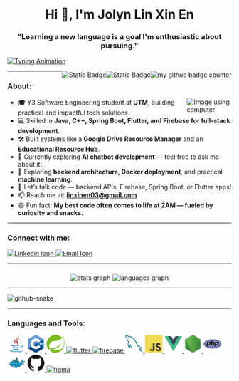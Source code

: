<h1 align="center">Hi 👋, I'm Jolyn Lin Xin En</h1>
<h3 align="center">"Learning a new language is a goal I'm enthusiastic about pursuing."</h3>

[![Typing Animation](https://readme-typing-svg.herokuapp.com?lines=Hi+there!+I'm+Jolyn+Lin.;A+passionate+Software+Engineering+student.;I+love+building+real-world+solutions.;Let’s+connect+and+create+something+amazing!
)](https://git.io/typing-svg)

<img src="https://komarev.com/ghpvc/?username=JolynLin&style=flat-square&color=brightgreen&style=for-the-badge" alt="my github badge counter" align="right"/>
<img alt="Static Badge" src="https://img.shields.io/badge/Made_With_Passion-blue?&style=for-the-badge&color=ff69b4" align="right">
<img alt="Static Badge" src="https://img.shields.io/badge/Author-JolynLin-violet?logo=github&color=blue&style=for-the-badge" align="right">

---


### About:

<picture>
  <source media="(prefers-color-scheme: dark)" srcset="images/computer.png">
  <source media="(prefers-color-scheme: light)" srcset="images/computer.png">
  <img alt="Image using computer" width="20%" align="right">
</picture>

<ul>
  <li>🎓 Y3 Software Engineering student at <strong>UTM</strong>, building practical and impactful tech solutions.</li>
  <li>💻 Skilled in <strong>Java, C++, Spring Boot, Flutter, and Firebase for full-stack development</strong>.</li>
  <li>🛠️ Built systems like a <strong>Google Drive Resource Manager</strong> and an <strong>Educational Resource Hub</strong>.</li>
  <li>🤖 Currently exploring <strong>AI chatbot development</strong> — feel free to ask me about it!</li>
  <li>🌱 Exploring <strong>backend architecture, Docker deployment</strong>, and practical <strong>machine learning</strong>.</li>
  <li>💬 Let’s talk code — backend APIs, Firebase, Spring Boot, or Flutter apps!</li>
  <li>📫 Reach me at: <a href="mailto:linxinen03@gmail.com"><strong>linxinen03@gmail.com</strong></a></li>
  <li>😄 Fun fact: <strong>My best code often comes to life at 2AM — fueled by curiosity and snacks.</strong></li>
</ul>

---


### Connect with me:
<p>
<a href="https://www.linkedin.com/in/jolyn03">
  <picture>
    <source media="(prefers-color-scheme: dark)" srcset="images/linkedin.png">
    <source media="(prefers-color-scheme: light)" srcset="images/linkedin.png">
    <img alt="Linkedin Icon" width="5%">
  </picture>
</a>
<a href="mailto:linxinen03@gmail.com">
  <picture>
    <source media="(prefers-color-scheme: dark)" srcset="images/email.png">
    <source media="(prefers-color-scheme: light)" srcset="images/email.png">
    <img alt="Email Icon" width="5%">
  </picture>
</a>
</p>


---

###

<div align="center">
  <img src="https://github-readme-stats.vercel.app/api?username=JolynLin&hide_title=false&hide_rank=false&show_icons=true&include_all_commits=true&count_private=true&disable_animations=false&theme=dracula&locale=en&hide_border=false" height="150" alt="stats graph"  />
  <img src="https://github-readme-stats.vercel.app/api/top-langs?username=JolynLin&locale=en&hide_title=false&layout=compact&card_width=320&langs_count=5&theme=dracula&hide_border=false" height="150" alt="languages graph"  />
</div>

---

<picture>
  <source media="(prefers-color-scheme: dark)" srcset="https://jolynlin.github.io/JolynLin/github-snake-dark.svg" />
  <source media="(prefers-color-scheme: light)" srcset="https://jolynlin.github.io/JolynLin/github-snake.svg" />
  <img alt="github-snake" src="https://jolynlin.github.io/JolynLin/github-snake.svg" />
</picture>


---

<!-- Still here? Let's build something awesome together! ☕ -->


<h3 align="left">Languages and Tools:</h3>
<p align="left">
  <a href="https://www.java.com" target="_blank" rel="noreferrer">
    <img src="https://raw.githubusercontent.com/devicons/devicon/master/icons/java/java-original.svg" alt="java" width="40" height="40"/>
  </a>
  <a href="https://www.w3schools.com/cpp/" target="_blank" rel="noreferrer">
    <img src="https://raw.githubusercontent.com/devicons/devicon/master/icons/cplusplus/cplusplus-original.svg" alt="cplusplus" width="40" height="40"/>
  </a>
  <a href="https://spring.io/projects/spring-boot" target="_blank" rel="noreferrer">
    <img src="https://raw.githubusercontent.com/devicons/devicon/master/icons/spring/spring-original.svg" alt="springboot" width="40" height="40"/>
  </a>
  <a href="https://flutter.dev" target="_blank" rel="noreferrer">
    <img src="https://www.vectorlogo.zone/logos/flutterio/flutterio-icon.svg" alt="flutter" width="40" height="40"/>
  </a>
  <a href="https://firebase.google.com/" target="_blank" rel="noreferrer">
    <img src="https://www.vectorlogo.zone/logos/firebase/firebase-icon.svg" alt="firebase" width="40" height="40"/>
  </a>
  <a href="https://www.mysql.com/" target="_blank" rel="noreferrer">
    <img src="https://raw.githubusercontent.com/devicons/devicon/master/icons/mysql/mysql-original.svg" alt="mysql" width="40" height="40"/>
  </a>
  <a href="https://developer.mozilla.org/en-US/docs/Web/JavaScript" target="_blank" rel="noreferrer">
    <img src="https://raw.githubusercontent.com/devicons/devicon/master/icons/javascript/javascript-original.svg" alt="javascript" width="40" height="40"/>
  </a>
  <a href="https://vuejs.org/" target="_blank" rel="noreferrer">
    <img src="https://raw.githubusercontent.com/devicons/devicon/master/icons/vuejs/vuejs-original.svg" alt="vuejs" width="40" height="40"/>
  </a>
  <a href="https://nodejs.org/" target="_blank" rel="noreferrer">
    <img src="https://raw.githubusercontent.com/devicons/devicon/master/icons/nodejs/nodejs-original.svg" alt="nodejs" width="40" height="40"/>
  </a>
  <a href="https://www.php.net/" target="_blank" rel="noreferrer">
    <img src="https://raw.githubusercontent.com/devicons/devicon/master/icons/php/php-original.svg" alt="php" width="40" height="40"/>
  </a>
  <a href="https://www.docker.com/" target="_blank" rel="noreferrer">
    <img src="https://raw.githubusercontent.com/devicons/devicon/master/icons/docker/docker-original.svg" alt="docker" width="40" height="40"/>
  </a>
  <a href="https://github.com/" target="_blank" rel="noreferrer">
    <img src="https://raw.githubusercontent.com/devicons/devicon/master/icons/github/github-original.svg" alt="github" width="40" height="40"/>
  </a>
  <a href="https://www.figma.com/" target="_blank" rel="noreferrer">
    <img src="https://www.vectorlogo.zone/logos/figma/figma-icon.svg" alt="figma" width="40" height="40"/>
  </a>
</p>

